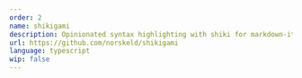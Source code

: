 ```yaml
---
order: 2
name: shikigami
description: Opinionated syntax highlighting with shiki for markdown-it
url: https://github.com/norskeld/shikigami
language: typescript
wip: false
---
```

